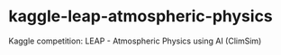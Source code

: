 # kaggle-leap-atmospheric-physics
Kaggle competition: LEAP - Atmospheric Physics using AI (ClimSim)
